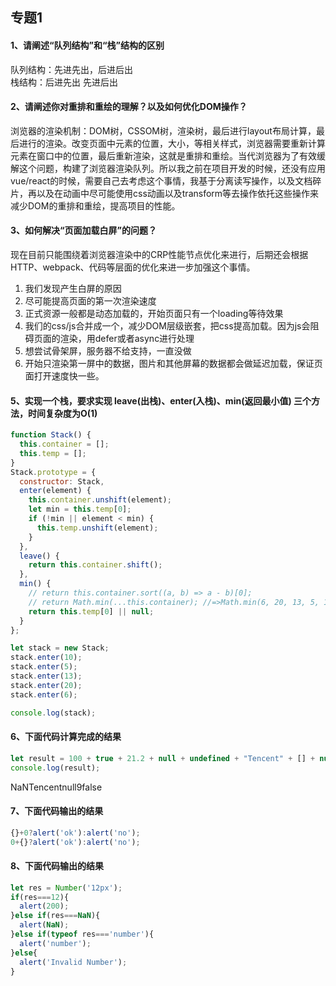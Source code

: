 ## 专题1

#### 1、请阐述“队列结构”和“栈”结构的区别

队列结构：先进先出，后进后出  
栈结构：后进先出 先进后出

#### 2、请阐述你对重排和重绘的理解？以及如何优化DOM操作？

浏览器的渲染机制：DOM树，CSSOM树，渲染树，最后进行layout布局计算，最后进行的渲染。改变页面中元素的位置，大小，等相关样式，浏览器需要重新计算元素在窗口中的位置，最后重新渲染，这就是重排和重绘。当代浏览器为了有效缓解这个问题，构建了浏览器渲染队列。所以我之前在项目开发的时候，还没有应用vue/react的时候，需要自己去考虑这个事情，我基于分离读写操作，以及文档碎片，再以及在动画中尽可能使用css动画以及transform等去操作依托这些操作来减少DOM的重排和重绘，提高项目的性能。

#### 3、如何解决“页面加载白屏”的问题？

现在目前只能围绕着浏览器渲染中的CRP性能节点优化来进行，后期还会根据HTTP、webpack、代码等层面的优化来进一步加强这个事情。

1. 我们发现产生白屏的原因
2. 尽可能提高页面的第一次渲染速度
3. 正式资源一般都是动态加载的，开始页面只有一个loading等待效果
4. 我们的css/js合并成一个，减少DOM层级嵌套，把css提高加载。因为js会阻碍页面的渲染，用defer或者async进行处理
5. 想尝试骨架屏，服务器不给支持，一直没做
6. 开始只渲染第一屏中的数据，图片和其他屏幕的数据都会做延迟加载，保证页面打开速度快一些。

#### 5、实现一个栈，要求实现 leave(出栈)、enter(入栈)、min(返回最小值) 三个方法，时间复杂度为O(1)

  ```javascript
  function Stack() {
    this.container = [];
    this.temp = [];
  }
  Stack.prototype = {
    constructor: Stack,
    enter(element) {
      this.container.unshift(element);
      let min = this.temp[0];
      if (!min || element < min) {
        this.temp.unshift(element);
      }
    },
    leave() {
      return this.container.shift();
    },
    min() {
      // return this.container.sort((a, b) => a - b)[0];
      // return Math.min(...this.container); //=>Math.min(6, 20, 13, 5, 10) ES6中的展开运算符
      return this.temp[0] || null;
    }
  };

  let stack = new Stack;
  stack.enter(10);
  stack.enter(5);
  stack.enter(13);
  stack.enter(20);
  stack.enter(6);

  console.log(stack);
  ```
#### 6、下面代码计算完成的结果

  ```javascript
  let result = 100 + true + 21.2 + null + undefined + "Tencent" + [] + null + 9 + false;
  console.log(result);
  ```

NaNTencentnull9false

#### 7、下面代码输出的结果

  ```javascript
  {}+0?alert('ok'):alert('no');
  0+{}?alert('ok'):alert('no');
  ```

#### 8、下面代码输出的结果

  ```javascript
  let res = Number('12px');
  if(res===12){
    alert(200);
  }else if(res===NaN){
    alert(NaN);
  }else if(typeof res==='number'){
    alert('number');
  }else{
    alert('Invalid Number');
  }
  ```